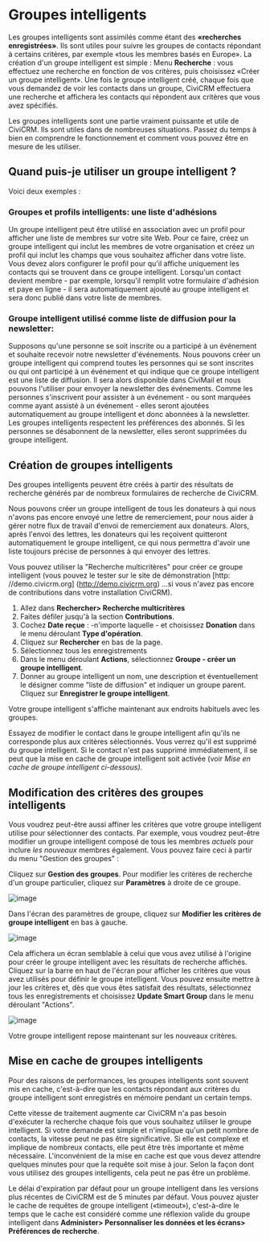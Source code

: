 Groupes intelligents
====================

Les groupes intelligents sont assimilés comme étant des **«recherches enregistrées»**. Ils sont utiles pour suivre les groupes de contacts répondant à certains critères, par exemple «tous les membres basés en Europe». 
La création d'un groupe intelligent est simple : Menu **Recherche** : vous effectuez une recherche en fonction de vos critères, puis choisissez «Créer un groupe intelligent». Une fois le groupe intelligent créé, chaque fois que vous demandez de voir les contacts dans un groupe, CiviCRM effectuera une recherche et affichera les contacts qui répondent aux critères que vous avez spécifiés.

Les groupes intelligents sont une partie vraiment puissante et utile de CiviCRM. Ils sont utiles dans de nombreuses situations. Passez du temps à bien en comprendre le fonctionnement et comment vous pouvez être en mesure de les utiliser.

Quand puis-je utiliser un groupe intelligent ?
-------------------------------
Voici deux exemples :

### Groupes et profils intelligents: une liste d'adhésions 

Un groupe intelligent peut être utilisé en association avec un profil pour afficher une liste de membres sur votre site Web. Pour ce faire, créez un groupe intelligent qui inclut les membres de votre organisation et créez un profil qui inclut les champs que vous souhaitez afficher dans votre liste. Vous devez alors configurer le profil pour qu'il affiche uniquement les contacts qui se trouvent dans ce groupe intelligent. Lorsqu'un contact devient membre - par exemple, lorsqu'il remplit votre formulaire d'adhésion et paye en ligne - il sera automatiquement ajouté au groupe intelligent et sera donc publié dans votre liste de membres.

###  Groupe intelligent utilisé comme liste de diffusion pour la newsletter: 

Supposons qu'une personne se soit inscrite ou a participé à un événement et souhaite recevoir notre newsletter d'événements. Nous pouvons créer un groupe intelligent qui comprend toutes les personnes qui se sont inscrites ou qui ont participé à un événement et qui indique que ce groupe intelligent est une liste de diffusion. Il sera alors disponible dans CiviMail et nous pouvons l'utiliser pour envoyer la newsletter des événements. Comme les personnes s'inscrivent pour assister à un événement - ou sont marquées comme ayant assisté à un événement - elles seront ajoutées automatiquement au groupe intelligent et donc abonnées à la newsletter. Les groupes intelligents respectent les préférences des abonnés. Si les personnes se désabonnent de la newsletter, elles seront supprimées du groupe intelligent.

Création de groupes intelligents
--------------------------------
Des groupes intelligents peuvent être créés à partir des résultats de recherche générés par de nombreux formulaires de recherche de CiviCRM. 

Nous pouvons créer un groupe intelligent de tous les donateurs à qui nous n'avons pas encore envoyé une lettre de remerciement, pour nous aider à gérer notre flux de travail d'envoi de remerciement aux donateurs. Alors, après l'envoi des lettres, les donateurs qui les reçoivent quitteront automatiquement le groupe intelligent, ce qui nous permettra d'avoir une liste toujours précise de personnes à qui envoyer des lettres.

Vous pouvez utiliser la "Recherche multicritères" pour créer ce groupe intelligent (vous pouvez le tester sur le site de démonstration  [http: //demo.civicrm.org] (http://demo.civicrm.org) ...si vous n'avez pas encore de contributions dans votre installation CiviCRM).

1.  Allez dans **Rechercher> Recherche multicritères**  
2.  Faites défiler jusqu'à la section **Contributions**.
3.  Cochez **Date reçue** : -n'importe laquelle - et choisissez **Donation** dans le menu déroulant **Type d'opération**.
4.  Cliquez sur **Rechercher** en bas de la page.
5.  Sélectionnez tous les enregistrements
6.  Dans le menu déroulant **Actions**, sélectionnez **Groupe - créer un groupe intelligent**.
7.  Donner au groupe intelligent un nom, une description et éventuellement le désigner comme "liste de diffusion" et indiquer  un groupe parent. Cliquez sur **Enregistrer le groupe intelligent**.

Votre groupe intelligent s'affiche maintenant aux endroits habituels avec les groupes.

Essayez de modifier le contact dans le groupe intelligent afin qu'ils ne corresponde plus aux critères sélectionnés. Vous verrez qu'il est supprimé du groupe intelligent.
Si le contact n'est pas supprimé immédiatement, il se peut que la mise en cache de groupe intelligent soit activée (voir *Mise en cache de groupe intelligent ci-dessous)*.

Modification des critères des groupes intelligents
--------------------------------------------------
Vous voudrez peut-être aussi affiner les critères que votre groupe intelligent utilise pour sélectionner des contacts. Par exemple, vous voudrez peut-être modifier un groupe intelligent composé de tous les membres  *actuels*  pour inclure  *les nouveaux* membres également. Vous pouvez faire ceci à partir du menu "Gestion des groupes" :

Cliquez sur **Gestion des groupes**. Pour modifier les critères de recherche d'un groupe particulier, cliquez sur **Paramètres** à droite de ce groupe.

![image](../img/Groups&tags_updatecriteria_1.png)

Dans l'écran des paramètres de groupe, cliquez sur **Modifier les critères de groupe intelligent** en bas à gauche.

 ![image](../img/Groups&tags_edit%20Smart%20Group%20criteria.png)
 
Cela affichera un écran semblable à celui que vous avez utilisé à l'origine pour créer le groupe intelligent avec les résultats de recherche affichés. Cliquez sur la barre en haut de l'écran pour afficher les critères que vous avez utilisés pour définir le groupe intelligent. Vous pouvez ensuite mettre à jour les critères et, dès que vous êtes satisfait des résultats, sélectionnez tous les enregistrements et choisissez **Update Smart Group** dans le menu déroulant "Actions".

![image](../img/Groups&tags_actions%20Update.png)

Votre groupe intelligent repose maintenant sur les nouveaux critères.

Mise en cache de groupes intelligents
-------------------------------------

Pour des raisons de performances, les groupes intelligents sont souvent mis en cache, c'est-à-dire que les contacts répondant aux critères du groupe intelligent sont enregistrés en mémoire pendant un certain temps.

Cette vitesse de traitement augmente car CiviCRM n'a pas besoin d'exécuter la recherche chaque fois que vous souhaitez utiliser le groupe intelligent. Si votre demande est simple et n'implique qu'un petit nombre de contacts, la vitesse peut ne pas être significative. Si elle est complexe et implique de nombreux contacts, elle peut être très importante et même nécessaire.
L'inconvénient de la mise en cache est que vous devez attendre quelques minutes pour que la requête soit mise à jour. Selon la façon dont vous utilisez des groupes intelligents, cela peut ne pas être un problème.

Le délai d'expiration par défaut pour un groupe intelligent dans les versions plus récentes de CiviCRM est de 5 minutes par défaut. Vous pouvez ajuster le cache de requêtes de groupe intelligent («timeout»), c'est-à-dire le temps que le cache est considéré comme une réflexion valide du groupe intelligent dans **Administer> Personnaliser les données et les écrans> Préférences de recherche**.

